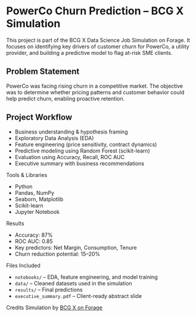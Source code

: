 # PowerCo Churn Prediction – BCG X Simulation

This project is part of the BCG X Data Science Job Simulation on Forage. It focuses on identifying key drivers of customer churn for PowerCo, a utility provider, and building a predictive model to flag at-risk SME clients.

##  Problem Statement
PowerCo was facing rising churn in a competitive market. The objective was to determine whether pricing patterns and customer behavior could help predict churn, enabling proactive retention.

##  Project Workflow
- Business understanding & hypothesis framing
- Exploratory Data Analysis (EDA)
- Feature engineering (price sensitivity, contract dynamics)
- Predictive modeling using Random Forest (scikit-learn)
- Evaluation using Accuracy, Recall, ROC AUC
- Executive summary with business recommendations

Tools & Libraries
- Python
- Pandas, NumPy
- Seaborn, Matplotlib
- Scikit-learn
- Jupyter Notebook

Results
- Accuracy: 87%
- ROC AUC: 0.85
- Key predictors: Net Margin, Consumption, Tenure
- Churn reduction potential: 15–20%

Files Included
- `notebooks/` – EDA, feature engineering, and model training
- `data/` – Cleaned datasets used in the simulation
- `results/` – Final predictions
- `executive_summary.pdf` – Client-ready abstract slide

Credits
Simulation by [BCG X on Forage](https://www.theforage.com/)
